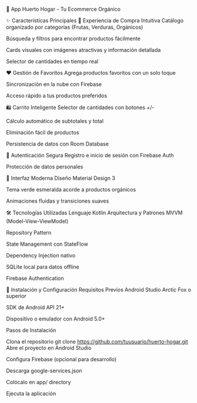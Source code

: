🌱 App Huerto Hogar - Tu Ecommerce Orgánico

✨ Características Principales
🛒 Experiencia de Compra Intuitiva
Catálogo organizado por categorías (Frutas, Verduras, Orgánicos)

Búsqueda y filtros para encontrar productos fácilmente

Cards visuales con imágenes atractivas y información detallada

Selector de cantidades en tiempo real

❤️ Gestión de Favoritos
Agrega productos favoritos con un solo toque

Sincronización en la nube con Firebase

Acceso rápido a tus productos preferidos

🛍️ Carrito Inteligente
Selector de cantidades con botones +/-

Cálculo automático de subtotales y total

Eliminación fácil de productos

Persistencia de datos con Room Database

🔐 Autenticación Segura
Registro e inicio de sesión con Firebase Auth

Protección de datos personales

🎨 Interfaz Moderna
Diseño Material Design 3

Tema verde esmeralda acorde a productos orgánicos

Animaciones fluidas y transiciones suaves


🛠️ Tecnologías Utilizadas
Lenguaje
Kotlin
Arquitectura y Patrones
MVVM (Model-View-ViewModel)

Repository Pattern

State Management con StateFlow

Dependency Injection nativo

SQLite local para datos offline

Firebase Authentication

🚀 Instalación y Configuración
Requisitos Previos
Android Studio Arctic Fox o superior

SDK de Android API 21+

Dispositivo o emulador con Android 5.0+

Pasos de Instalación 

Clona el repositorio
git clone https://github.com/tuusuario/huerto-hogar.git
Abre el proyecto en Android Studio

Configura Firebase (opcional para desarrollo)

Descarga google-services.json

Colócalo en app/ directory

Ejecuta la aplicación
